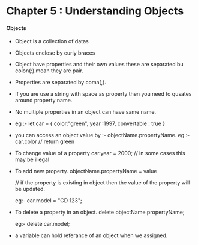 # Chapter 5 : Understanding Objects

#### Objects
- Object is a collection of datas
- Objects enclose by curly braces
- Object have properties and their own values these are separated bu colon(:).mean they are pair.
- Properties are separated by coma(,).
- If you are use a string with space as property then you need to qusates around property name.
- No multiple properties in an object can have same name.
- eg :-
    let car = {
        color:"green",
        year :1997,
        convertable : true
    }

- you can access an object value by :- objectName.propertyName.
    eg :-
        car.color // return green

- To change value of a property
    car.year = 2000; // in some cases this may be illegal
- To add new property. 
    objectName.propertyName = value  
    
    // if the property is existing in object then the value of the property will be updated.

    eg:-
    car.model = "CD 123";

- To delete a property in an object.
    delete objectName.propertyName;

    eg:-
    delete car.model;

- a variable can hold referance of an object when we assigned.